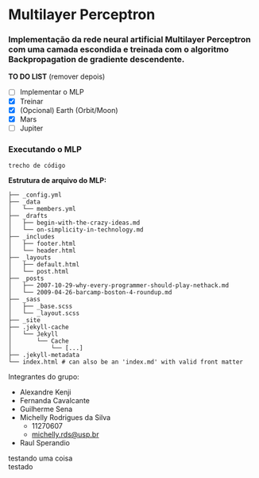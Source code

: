 # **Multilayer Perceptron**

### Implementação da rede neural artificial Multilayer Perceptron com uma camada escondida e treinada com o algoritmo Backpropagation de gradiente descendente.

**TO DO LIST** (remover depois)
- [ ] Implementar o MLP
- [x] Treinar 
- [x] \(Opcional) Earth (Orbit/Moon)
- [x] Mars
- [ ] Jupiter

### **Executando o MLP**
```
trecho de código
```


**Estrutura de arquivo do MLP:**
```
├── _config.yml
├── _data
│   └── members.yml
├── _drafts
│   ├── begin-with-the-crazy-ideas.md
│   └── on-simplicity-in-technology.md
├── _includes
│   ├── footer.html
│   └── header.html
├── _layouts
│   ├── default.html
│   └── post.html
├── _posts
│   ├── 2007-10-29-why-every-programmer-should-play-nethack.md
│   └── 2009-04-26-barcamp-boston-4-roundup.md
├── _sass
│   ├── _base.scss
│   └── _layout.scss
├── _site
├── .jekyll-cache
│   └── Jekyll
│       └── Cache
│           └── [...]
├── .jekyll-metadata
└── index.html # can also be an 'index.md' with valid front matter
```
Integrantes do grupo:
* Alexandre Kenji
* Fernanda Cavalcante
* Guilherme Sena
* Michelly Rodrigues da Silva
   * 11270607
   * michelly.rds@usp.br
* Raul Sperandio 

testando uma coisa  
testado
